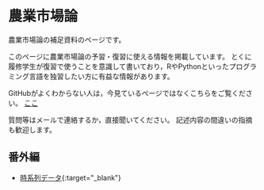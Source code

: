 # 農業市場論

農業市場論の補足資料のページです。

このページに農業市場論の予習・復習に使える情報を掲載しています。
とくに履修学生が復習で使うことを意識して書いており，RやPythonといったプログラミング言語を独習したい方に有益な情報があります。

GitHubがよくわからない人は，今見ているページではなくこちらをご覧ください。
[ここ](http://google.com/)

質問等はメールで連絡するか，直接聞いてください。
記述内容の間違いの指摘も歓迎します。


## 番外編

- [時系列データ](https://takeshinishimura.github.io/Agricultural_Markets/extra/ts.html){:target="_blank"}
